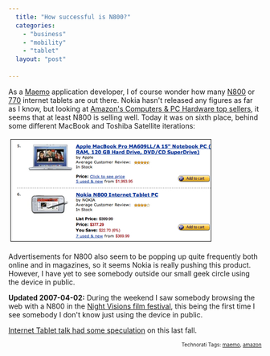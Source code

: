 ```yaml
---
  title: "How successful is N800?"
  categories: 
    - "business"
    - "mobility"
    - "tablet"
  layout: "post"

---
```

As a <a href="http://maemo.org/">Maemo</a> application developer, I of course wonder how many <a href="http://www.nokiausa.com/N800">N800</a> or <a href="http://europe.nokia.com/770">770</a> internet tablets are out there. Nokia hasn't released any figures as far as I know, but looking at <a href="http://www.amazon.com/gp/bestsellers/pc/ref=sv_pc_1/104-3664075-5639924">Amazon's Computers &#38; PC Hardware top sellers</a>, it seems that at least N800 is selling well. Today it was on sixth place, behind some different MacBook and Toshiba Satellite iterations:


<img src="/files/amazon-top-computer-sellers-20070329.jpg" height="202" width="398" border="1" hspace="4" vspace="4" alt="Amazon-Top-Computer-Sellers-20070329" />

Advertisements for N800 also seem to be popping up quite frequently both online and in magazines, so it seems Nokia is really pushing this product. However, I have yet to see somebody outside our small geek circle using the device in public.

<strong>Updated 2007-04-02:</strong> During the weekend I saw somebody browsing the web with a N800 in the  <a href="http://www.nightvisions.info/">Night Visions film festival</a>, this being the first time I see somebody I don't know just using the device in public.

<a href="http://www.internettablettalk.com/forums/showthread.php?t=1429&amp;highlight=magazine">Internet Tablet talk had some speculation</a> on this last fall.
<p style="text-align:right;font-size:10px;">Technorati Tags: <a href="http://www.technorati.com/tag/maemo" rel="tag">maemo</a>, <a href="http://www.technorati.com/tag/amazon" rel="tag">amazon</a></p>
